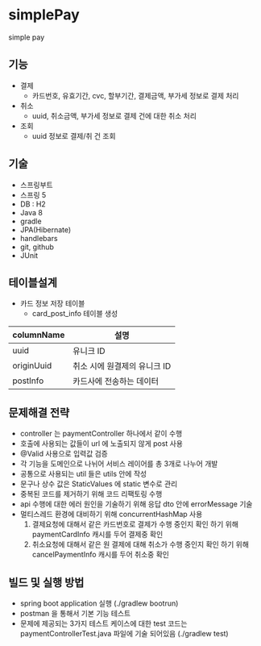 # simplePay
simple pay

## 기능
- 결제
  - 카드번호, 유효기간, cvc, 할부기간, 결제금액, 부가세 정보로 결제 처리
- 취소
  - uuid, 취소금액, 부가세 정보로 결제 건에 대한 취소 처리
- 조회
  - uuid 정보로 결제/취 건 조회

## 기술
- 스프링부트
- 스프링 5
- DB : H2
- Java 8
- gradle
- JPA(Hibernate)
- handlebars
- git, github
- JUnit

## 테이블설계
- 카드 정보 저장 테이블
    - card_post_info 테이블 생성

columnName | 설명
-----------|------------------------
uuid       | 유니크 ID
originUuid | 취소 시에 원결제의 유니크 ID
postInfo   | 카드사에 전송하는 데이터
    
## 문제해결 전략
- controller 는 paymentController 하나에서 같이 수행
- 호출에 사용되는 값들이 url 에 노출되지 않게 post 사용
- @Valid 사용으로 입력값 검증
- 각 기능을 도메인으로 나뉘어 서비스 레이어를 총 3개로 나누어 개발
- 공통으로 사용되는 util 들은 utils 안에 작성
- 문구나 상수 값은 StaticValues 에 static 변수로 관리
- 중복된 코드를 제거하기 위해 코드 리팩토링 수행
- api 수행에 대한 에러 원인을 기술하기 위해 응답 dto 안에 errorMessage 기술
- 멀티스레드 환경에 대비하기 위해 concurrentHashMap 사용
  1. 결제요청에 대해서 같은 카드번호로 결제가 수행 중인지 확인 하기 위해 paymentCardInfo 캐시를 두어 결제중 확인
  2. 취소요청에 대해서 같은 원 결제에 대해 취소가 수행 중인지 확인 하기 위해 cancelPaymentInfo 캐시를 두어 취소중 확인
  
    
## 빌드 및 실행 방법
- spring boot application 실행 (./gradlew bootrun)
- postman 을 통해서 기본 기능 테스트
- 문제에 제공되는 3가지 테스트 케이스에 대한 test 코드는 paymentControllerTest.java 파일에 기술 되어있음 (./gradlew test)

